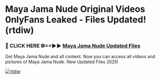 # Maya Jama Nude Original Videos 0nlyFans Leaked - Files Updated! (rtdiw)

<h3>🔴 CLICK HERE 🌐==►► <a href="https://tinyurl.com/52m3yx9h" rel="nofollow">Maya Jama Nude Updated Files</a></h3>

Get Maya Jama Nude and all content. Now you can access all videos and pictures of Maya Jama Nude. New Updated Files 2025!

[![rtdiw](https://i.imgur.com/TnHtlc8.gif)](https://tinyurl.com/52m3yx9h)
